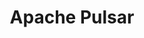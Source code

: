 ---
blog: https://pulsar.incubator.apache.org/blog/
codehost: https://github.com/apache/incubator-pulsar
logohandle: apache_pulsar
sort: pulsar
tags:
- apache
- mq
title: Apache Pulsar
twitter: https://x.com/Apache_Pulsar
website: https://pulsar.apache.org/
---